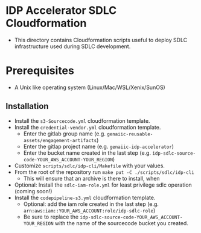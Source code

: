 # IDP Accelerator SDLC Cloudformation
* This directory contains Cloudformation scripts useful to deploy SDLC infrastructure used during SDLC development.

# Prerequisites
* A Unix like operating system (Linux/Mac/WSL/Xenix/SunOS)

## Installation
* Install the `s3-Sourcecode.yml` cloudformation template.
* Install the `credential-vendor.yml` cloudformation template.
    * Enter the gitlab group name (e.g. `genaiic-reusable-assets/engagement-artifacts`)
    * Enter the gitlap project name (e.g. `genaiic-idp-accelerator`)
    * Enter the bucket name created in the last step (e.g. `idp-sdlc-source-code-YOUR_AWS_ACCOUNT-YOUR_REGION`)
* Customize `scripts/sdlc/idp-cli/Makefile` with your values.
* From the root of the repository run `make put -C ./scripts/sdlc/idp-cli`
    * This will ensure that an archive is there to install, when 
* Optional: Install the `sdlc-iam-role.yml` for least privilege sdlc operation (coming soon!)
* Install the `codepipeline-s3.yml` cloudformation template.
    * Optional: add the iam role created in the last step (e.g. `arn:aws:iam::YOUR_AWS_ACCOUNT:role/idp-sdlc-role`)
    * Be sure to replace the `idp-sdlc-source-code-YOUR_AWS_ACCOUNT-YOUR_REGION` with the name of the sourcecode bucket you created.
